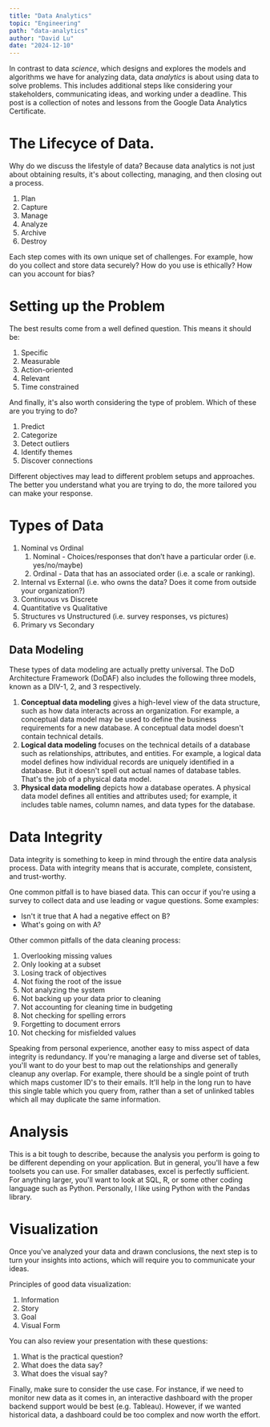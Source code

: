 ```yaml
---
title: "Data Analytics"
topic: "Engineering"
path: "data-analytics"
author: "David Lu"
date: "2024-12-10"
---
```


In contrast to data *science*, which designs and explores the models and algorithms we have for analyzing data, data *analytics* is about using data to solve problems. This includes additional steps like considering your stakeholders, communicating ideas, and working under a deadline. This post is a collection of notes and lessons from the Google Data Analytics Certificate.

# The Lifecyce of Data. 

<v-divider></v-divider>

Why do we discuss the lifestyle of data? Because data analytics is not just about obtaining results, it's about collecting, managing, and then closing out a process. 

1. Plan
2. Capture
3. Manage
4. Analyze
5. Archive
6. Destroy

Each step comes with its own unique set of challenges. For example, how do you collect and store data securely? How do you use is ethically? How can you account for bias?

# Setting up the Problem

<v-divider></v-divider>

The best results come from a well defined question. This means it should be:

1. Specific
2. Measurable
3. Action-oriented
4. Relevant
5. Time constrained

And finally, it's also worth considering the type of problem. Which of these are you trying to do?

1. Predict
2. Categorize
3. Detect outliers
4. Identify themes
5. Discover connections

Different objectives may lead to different problem setups and approaches. The better you understand what you are trying to do, the more tailored you can make your response. 

# Types of Data

<v-divider></v-divider>

1. Nominal vs Ordinal 
    1. Nominal - Choices/responses that don’t have a particular order (i.e. yes/no/maybe)
    2. Ordinal - Data that has an associated order (i.e. a scale or ranking).
2. Internal vs External (i.e. who owns the data? Does it come from outside your organization?)
3. Continuous vs Discrete
4. Quantitative vs Qualitative
5. Structures vs Unstructured (i.e. survey responses, vs pictures)
6. Primary vs Secondary


## Data Modeling

<v-divider></v-divider>

These types of data modeling are actually pretty universal. The DoD Architecture Framework (DoDAF) also includes the following three models, known as a DIV-1, 2, and 3 respectively. 

1. **Conceptual data modeling** gives a high-level view of the data structure, such as how data interacts across an organization. For example, a conceptual data model may be used to define the business requirements for a new database. A conceptual data model doesn't contain technical details. 
2. **Logical data modeling** focuses on the technical details of a database such as relationships, attributes, and entities. For example, a logical data model defines how individual records are uniquely identified in a database. But it doesn't spell out actual names of database tables. That's the job of a physical data model.
3. **Physical data modeling** depicts how a database operates. A physical data model defines all entities and attributes used; for example, it includes table names, column names, and data types for the database.


# Data Integrity

<v-divider></v-divider>

Data integrity is something to keep in mind through the entire data analysis process. Data with integrity means that is accurate, complete, consistent, and trust-worthy. 

One common pitfall is to have biased data. This can occur if you're using a survey to collect data and use leading or vague questions. Some examples:
* Isn't it true that A had a negative effect on B?
* What's going on with A?

Other common pitfalls of the data cleaning process:

1. Overlooking missing values
2. Only looking at a subset
3. Losing track of objectives
4. Not fixing the root of the issue
5. Not analyzing the system
6. Not backing up your data prior to cleaning
7. Not accounting for cleaning time in budgeting
8. Not checking for spelling errors
9. Forgetting to document errors
10. Not checking for misfielded values

Speaking from personal experience, another easy to miss aspect of data integrity is redundancy. If you're managing a large and diverse set of tables, you'll want to do your best to map out the relationships and generally cleanup any overlap. For example, there should be a single point of truth which maps customer ID's to their emails. It'll help in the long run to have this single table which you query from, rather than a set of unlinked tables which all may duplicate the same information. 

# Analysis

<v-divider></v-divider>

This is a bit tough to describe, because the analysis you perform is going to be different depending on your application. But in general, you'll have a few toolsets you can use. For smaller databases, excel is perfectly sufficient. For anything larger, you'll want to look at SQL, R, or some other coding language such as Python. Personally, I like using Python with the Pandas library. 

# Visualization

<v-divider></v-divider>

Once you've analyzed your data and drawn conclusions, the next step is to turn your insights into actions, which will require you to communicate your ideas. 

Principles of good data visualization:

1. Information
2. Story
3. Goal
4. Visual Form

You can also review your presentation with these questions:

1. What is the practical question?
2. What does the data say?
3. What does the visual say?

Finally, make sure to consider the use case. For instance, if we need to monitor new data as it comes in, an interactive dashboard with the proper backend support would be best (e.g. Tableau). However, if we wanted historical data, a dashboard could be too complex and now worth the effort. 

